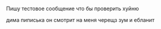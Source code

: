 Пишу тестовое сообщение что бы проверить хуйню

дима пиписька он смотрит на меня черещз зум и ебланит 